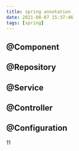 ```yaml
---
title: spring annotation
date: 2021-08-07 15:37:46
tags: [spring]
---
```

## @Component

## @Repository

## @Service

## @Controller

## @Configuration

11